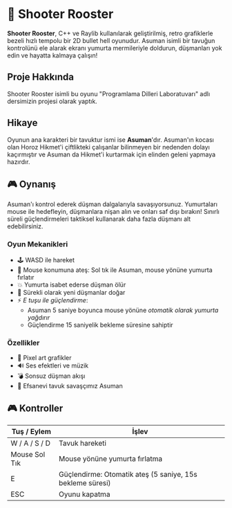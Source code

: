 # **🐔 Shooter Rooster**

**Shooter Rooster**, C++ ve Raylib kullanılarak geliştirilmiş, retro grafiklerle bezeli hızlı tempolu bir 2D bullet hell oyunudur. Asuman isimli bir tavuğun kontrolünü ele alarak ekranı yumurta mermileriyle doldurun, düşmanları yok edin ve hayatta kalmaya çalışın!

## __Proje Hakkında__

Shooter Rooster isimli bu oyunu "Programlama Dilleri Laboratuvarı" adlı dersimizin projesi olarak yaptık.

## Hikaye

Oyunun ana karakteri bir tavuktur ismi ise **Asuman**'dır. Asuman'ın kocası olan Horoz Hikmet'i çiftlikteki çalışanlar bilinmeyen bir nedenden dolayı kaçırmıştır ve Asuman da Hikmet'i kurtarmak için elinden geleni yapmaya hazırdır.

## 🎮 Oynanış

Asuman'ı kontrol ederek düşman dalgalarıyla savaşıyorsunuz. Yumurtaları mouse ile hedefleyin, düşmanlara nişan alın ve onları saf dışı bırakın! Sınırlı süreli güçlendirmeleri taktiksel kullanarak daha fazla düşmanı alt edebilirsiniz.

### Oyun Mekanikleri

- 🕹 WASD ile hareket
- 🎯 Mouse konumuna ateş: Sol tık ile Asuman, mouse yönüne yumurta fırlatır
- 💥 Yumurta isabet ederse düşman ölür
- 🧟 Sürekli olarak yeni düşmanlar doğar
- ⚡ *E tuşu ile güçlendirme*:
  - Asuman 5 saniye boyunca mouse yönüne *otomatik olarak yumurta yağdırır*
  - Güçlendirme 15 saniyelik bekleme süresine sahiptir

### Özellikler

- 🎨 Pixel art grafikler
- 🔊 Ses efektleri ve müzik
- 💣 Sonsuz düşman akışı
- 🐔 Efsanevi tavuk savaşçımız Asuman

## 🎮 Kontroller

| Tuş / Eylem         | İşlev                                                     |
|---------------------|-----------------------------------------------------------|
| W / A / S / D       | Tavuk hareketi                                            |
| Mouse Sol Tık       | Mouse yönüne yumurta fırlatma                             |
| E                   | Güçlendirme: Otomatik ateş (5 saniye, 15s bekleme süresi) |
| ESC                 | Oyunu kapatma                                             |
